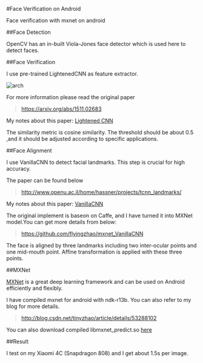 #Face Verification on Android

Face verification with mxnet on android

##Face Detection

OpenCV has an in-built Viola-Jones face detector which is used here to detect faces.

##Face Verification

I use pre-trained LightenedCNN as feature extractor. 

![arch](http://img.blog.csdn.net/20161112165845008)

For more information please read the original paper

>https://arxiv.org/abs/1511.02683

My notes about this paper: [Lightened CNN](http://blog.csdn.net/tinyzhao/article/details/53127870)

The similarity metric is cosine similarity. The threshold should be about 0.5 ,and it should be adjusted according to specific applications.

##Face Alignment

I use VanillaCNN to detect facial landmarks. This step is crucial for high accuracy.

The paper can be found below

>http://www.openu.ac.il/home/hassner/projects/tcnn_landmarks/ 

My notes about this paper: [VanillaCNN](http://blog.csdn.net/tinyzhao/article/details/53559373)

The original implement is baseon on Caffe, and I have turned it into MXNet model.You can get more details from below:

>https://github.com/flyingzhao/mxnet_VanillaCNN

The face is aligned by three landmarks including two inter-ocular points and one mid-mouth point. Affine transformation is applied with these three points.

##MXNet

[MXNet](http://mxnet.io/) is a great deep learning framework and can be used on Android efficiently and flexibly.

I have compiled mxnet for android with ndk-r13b. You can also refer to my blog for more details.

>http://blog.csdn.net/tinyzhao/article/details/53288102

You can also download compiled libmxnet_predict.so [here](https://github.com/flyingzhao/FaceVerificationAndroid/blob/master/app/src/main/jniLibs/armeabi/libmxnet_predict.so)

##Result

I test on my Xiaomi 4C (Snapdragon 808) and I get about 1.5s per image.
